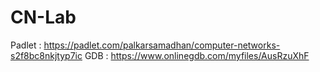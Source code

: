 # CN-Lab
Padlet : https://padlet.com/palkarsamadhan/computer-networks-s2f8bc8nkjtyp7ic
GDB : https://www.onlinegdb.com/myfiles/AusRzuXhF
